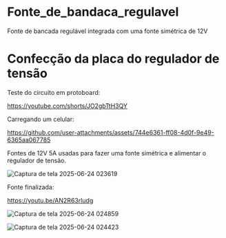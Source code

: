 # Fonte_de_bandaca_regulavel
Fonte de bancada regulável integrada com uma fonte simétrica de 12V

# Confecção da placa do regulador de tensão

Teste do circuito em protoboard:

https://youtube.com/shorts/JO2gbTtH3QY

Carregando um celular:

https://github.com/user-attachments/assets/744e6361-ff08-4d0f-9e49-6365aa067785

Fontes de 12V 5A usadas para fazer uma fonte simétrica e alimentar o regulador de tensão.

![Captura de tela 2025-06-24 023619](https://github.com/user-attachments/assets/9a23d878-40dd-4d18-b6af-24b31860a0d9)

Fonte finalizada:

https://youtu.be/AN2R63rludg

![Captura de tela 2025-06-24 024859](https://github.com/user-attachments/assets/f1b692bb-93d0-4c2f-9211-752b1ef0a51c)


![Captura de tela 2025-06-24 024423](https://github.com/user-attachments/assets/04fae1da-6770-4d75-916d-72d0c93626cb)

